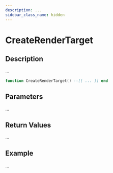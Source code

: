 ```yaml
---
description: ...
sidebar_class_name: hidden
---
```


# CreateRenderTarget

## Description

...

```lua
function CreateRenderTarget() --[[ ... ]] end
```

## Parameters

...

## Return Values

...

## Example

...

